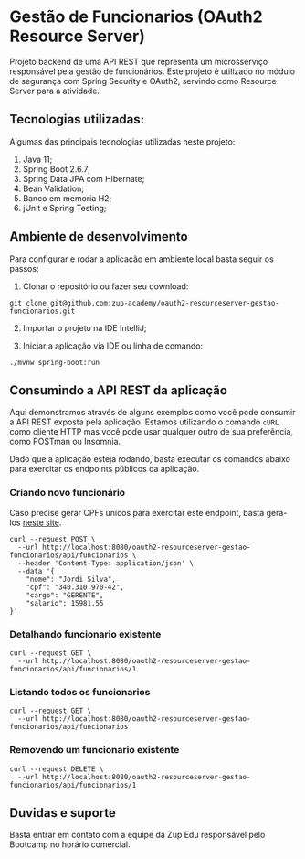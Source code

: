 # Gestão de Funcionarios (OAuth2 Resource Server)

Projeto backend de uma API REST que representa um microsserviço responsável pela gestão de funcionários. Este projeto é utilizado no módulo de segurança com Spring Security e OAuth2, servindo como Resource Server para a atividade.

## Tecnologias utilizadas:

Algumas das principais tecnologias utilizadas neste projeto:

1. Java 11;
2. Spring Boot 2.6.7;
3. Spring Data JPA com Hibernate;
4. Bean Validation;
5. Banco em memoria H2;
6. jUnit e Spring Testing;

## Ambiente de desenvolvimento

Para configurar e rodar a aplicação em ambiente local basta seguir os passos:

1. Clonar o repositório ou fazer seu download:

```shell
git clone git@github.com:zup-academy/oauth2-resourceserver-gestao-funcionarios.git
```

2. Importar o projeto na IDE IntelliJ;

3. Iniciar a aplicação via IDE ou linha de comando:

```shell
./mvnw spring-boot:run
``` 

## Consumindo a API REST da aplicação

Aqui demonstramos através de alguns exemplos como você pode consumir a API REST exposta pela aplicação. Estamos utilizando o comando `cURL` como cliente HTTP mas você pode usar qualquer outro de sua preferência, como POSTman ou Insomnia. 

Dado que a aplicação esteja rodando, basta executar os comandos abaixo para exercitar os endpoints públicos da aplicação.

### Criando novo funcionário

Caso precise gerar CPFs únicos para exercitar este endpoint, basta gera-los [neste site](https://www.geradordecpf.org/).

```shell
curl --request POST \
  --url http://localhost:8080/oauth2-resourceserver-gestao-funcionarios/api/funcionarios \
  --header 'Content-Type: application/json' \
  --data '{
	"nome": "Jordi Silva",
	"cpf": "340.310.970-42",
	"cargo": "GERENTE",
	"salario": 15981.55
}'
```

### Detalhando funcionario existente
```shell
curl --request GET \
  --url http://localhost:8080/oauth2-resourceserver-gestao-funcionarios/api/funcionarios/1
```

### Listando todos os funcionarios
```shell
curl --request GET \
  --url http://localhost:8080/oauth2-resourceserver-gestao-funcionarios/api/funcionarios
```

### Removendo um funcionario existente
```shell
curl --request DELETE \
  --url http://localhost:8080/oauth2-resourceserver-gestao-funcionarios/api/funcionarios/1
```

## Duvidas e suporte

Basta entrar em contato com a equipe da Zup Edu responsável pelo Bootcamp no horário comercial.